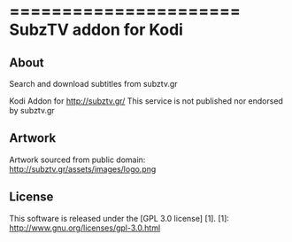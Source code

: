 ======================
SubzTV addon for Kodi
======================

About
-----
Search and download subtitles from subztv.gr

Kodi Addon for http://subztv.gr/
This service is not published nor endorsed by subztv.gr


Artwork
---------------------
Artwork sourced from public domain:
http://subztv.gr/assets/images/logo.png


License
-------
This software is released under the [GPL 3.0 license] [1].
[1]: http://www.gnu.org/licenses/gpl-3.0.html